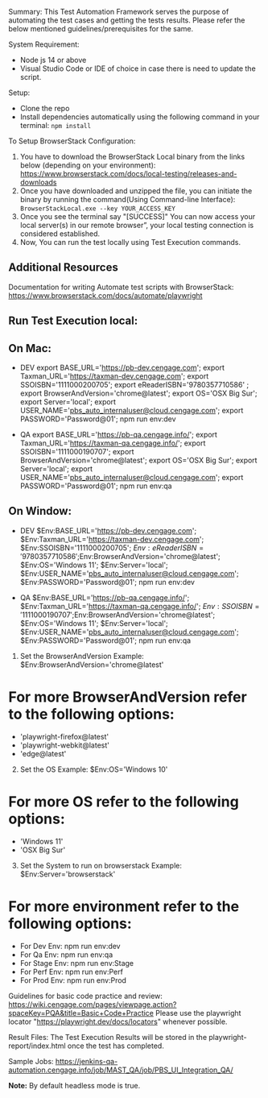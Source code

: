 Summary:
This Test Automation Framework serves the purpose of automating the test cases and getting the tests results. Please refer the below mentioned guidelines/prerequisites for the same.

System Requirement:
* Node js 14 or above
* Visual Studio Code or IDE of choice in case there is need to update the script.

Setup:
* Clone the repo
* Install dependencies automatically using the following command in your terminal: `npm install`

To Setup BrowserStack Configuration:
1. You have to download the BrowserStack Local binary from the links below (depending on your environment): https://www.browserstack.com/docs/local-testing/releases-and-downloads
2. Once you have downloaded and unzipped the file, you can initiate the binary by running the command(Using Command-line Interface): `BrowserStackLocal.exe --key YOUR_ACCESS_KEY`
3. Once you see the terminal say "[SUCCESS]" You can now access your local server(s) in our remote browser”, your local testing connection is considered established.
4. Now, You can run the test locally using Test Execution commands.
## Additional Resources ##
Documentation for writing Automate test scripts with BrowserStack: https://www.browserstack.com/docs/automate/playwright

## Run Test Execution local:
## On Mac:
* DEV
export BASE_URL='https://pb-dev.cengage.com'; export Taxman_URL='https://taxman-dev.cengage.com'; export SSOISBN='1111000200705'; export eReaderISBN='9780357710586' ; export BrowserAndVersion='chrome@latest'; export OS='OSX Big Sur'; export Server='local'; export USER_NAME='pbs_auto_internaluser@cloud.cengage.com'; export PASSWORD='Password@01'; npm run env:dev

* QA
export BASE_URL='https://pb-qa.cengage.info/'; export Taxman_URL='https://taxman-qa.cengage.info/'; export SSOISBN='1111000190707'; export BrowserAndVersion='chrome@latest'; export OS='OSX Big Sur'; export Server='local'; export USER_NAME='pbs_auto_internaluser@cloud.cengage.com'; export PASSWORD='Password@01'; npm run env:qa

## On Window:
* DEV
$Env:BASE_URL='https://pb-dev.cengage.com'; $Env:Taxman_URL='https://taxman-dev.cengage.com'; $Env:SSOISBN='1111000200705'; $Env:eReaderISBN='9780357710586' ;$Env:BrowserAndVersion='chrome@latest'; $Env:OS='Windows 11'; $Env:Server='local'; $Env:USER_NAME='pbs_auto_internaluser@cloud.cengage.com'; $Env:PASSWORD='Password@01'; npm run env:dev

* QA
$Env:BASE_URL='https://pb-qa.cengage.info/'; $Env:Taxman_URL='https://taxman-qa.cengage.info/'; $Env:SSOISBN='1111000190707';$Env:BrowserAndVersion='chrome@latest'; $Env:OS='Windows 11'; $Env:Server='local'; $Env:USER_NAME='pbs_auto_internaluser@cloud.cengage.com'; $Env:PASSWORD='Password@01'; npm run env:qa

1. Set the BrowserAndVersion Example: $Env:BrowserAndVersion='chrome@latest'
# For more BrowserAndVersion refer to the following options:
* 'playwright-firefox@latest'
* 'playwright-webkit@latest'
* 'edge@latest'

2. Set the OS Example: $Env:OS='Windows 10'
# For more OS refer to the following options:
* 'Windows 11'
* 'OSX Big Sur'

3. Set the System to run on browserstack Example: $Env:Server='browserstack'

# For more environment refer to the following options:

* For Dev Env: npm run env:dev
* For Qa Env: npm run env:qa
* For Stage Env: npm run env:Stage
* For Perf Env: npm run env:Perf
* For Prod Env: npm run env:Prod

Guidelines for basic code practice and review: https://wiki.cengage.com/pages/viewpage.action?spaceKey=PQA&title=Basic+Code+Practice
Please use the playwright locator "https://playwright.dev/docs/locators" whenever possible.

Result Files:
The Test Execution Results will be stored in the playwright-report/index.html once the test has completed.

Sample Jobs: https://jenkins-qa-automation.cengage.info/job/MAST_QA/job/PBS_UI_Integration_QA/

**Note:** By default headless mode is true. 
